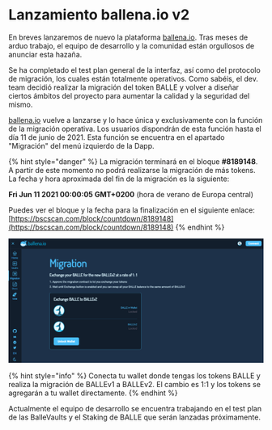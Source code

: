 # Lanzamiento ballena.io v2

En breves lanzaremos de nuevo la plataforma [ballena.io](https://ballena.io/). Tras meses de arduo trabajo, el equipo de desarrollo y la comunidad están orgullosos de anunciar esta hazaña.

Se ha completado el test plan general de la interfaz, así como del protocolo de migración, los cuales están totalmente operativos. Como sabéis, el dev. team decidió realizar la migración del token BALLE y volver a diseñar ciertos ámbitos del proyecto para aumentar la calidad y la seguridad del mismo.

[ballena.io](https://ballena.io/) vuelve a lanzarse y lo hace única y exclusivamente con la función de la migración operativa. Los usuarios dispondrán de esta función hasta el día 11 de junio de 2021. Esta función se encuentra en el apartado "Migración" del menú izquierdo de la Dapp. 

{% hint style="danger" %}
La migración terminará en el bloque **\#8189148**. A partir de este momento no podrá realizarse la migración de más tokens.   
La fecha y hora aproximada del fin de la migración es la siguiente:

**Fri Jun 11 2021 00:00:05 GMT+0200** \(hora de verano de Europa central\)

Puedes ver el bloque y la fecha para la finalización en el siguiente enlace:  
[https://bscscan.com/block/countdown/8189148](https://bscscan.com/block/countdown/8189148)
{% endhint %}



![](../.gitbook/assets/image%20%2833%29.png)



{% hint style="info" %}
Conecta tu wallet donde tengas los tokens BALLE y realiza la migración de BALLEv1 a BALLEv2. El cambio es 1:1 y los tokens se agregarán a tu wallet directamente. 
{% endhint %}

Actualmente el equipo de desarrollo se encuentra trabajando en el test plan de las BalleVaults y el Staking de BALLE que serán lanzadas próximamente.





